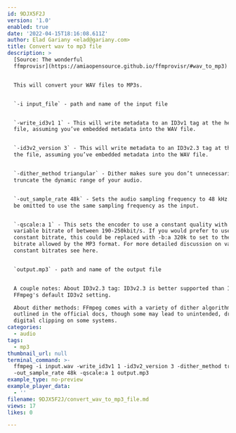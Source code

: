 ```yaml
---
id: 9DJX5F2J
version: '1.0'
enabled: true
date: '2022-04-15T18:16:08.611Z'
author: Elad Gariany <elad@gariany.com>
title: Convert wav to mp3 file
description: >
  [Source: The wonderful
  ffmprovisr](https://amiaopensource.github.io/ffmprovisr/#wav_to_mp3)


  This will convert your WAV files to MP3s.


  `-i input_file` - path and name of the input file


  `-write_id3v1 1` - This will write metadata to an ID3v1 tag at the head of the
  file, assuming you’ve embedded metadata into the WAV file.


  `-id3v2_version 3` - This will write metadata to an ID3v2.3 tag at the tail of
  the file, assuming you’ve embedded metadata into the WAV file.


  `-dither_method triangular` - Dither makes sure you don’t unnecessarily
  truncate the dynamic range of your audio.


  `-out_sample_rate 48k` - Sets the audio sampling frequency to 48 kHz. This can
  be omitted to use the same sampling frequency as the input.


  `-qscale:a 1` - This sets the encoder to use a constant quality with a
  variable bitrate of between 190-250kbit/s. If you would prefer to use a
  constant bitrate, this could be replaced with -b:a 320k to set to the maximum
  bitrate allowed by the MP3 format. For more detailed discussion on variable vs
  constant bitrates see here.


  `output.mp3` - path and name of the output file


  A couple notes: About ID3v2.3 tag: ID3v2.3 is better supported than ID3v2.4,
  FFmpeg's default ID3v2 setting.

  About dither methods: FFmpeg comes with a variety of dither algorithms,
  outlined in the official docs, though some may lead to unintended, drastic
  digital clipping on some systems.
categories:
  - audio
tags:
  - mp3
thumbnail_url: null
terminal_command: >-
  ffmpeg -i input.wav -write_id3v1 1 -id3v2_version 3 -dither_method triangular
  -out_sample_rate 48k -qscale:a 1 output.mp3
example_type: no-preview
example_player_data:
  - ''
filename: 9DJX5F2J/convert_wav_to_mp3_file.md
views: 17
likes: 0

---
```

